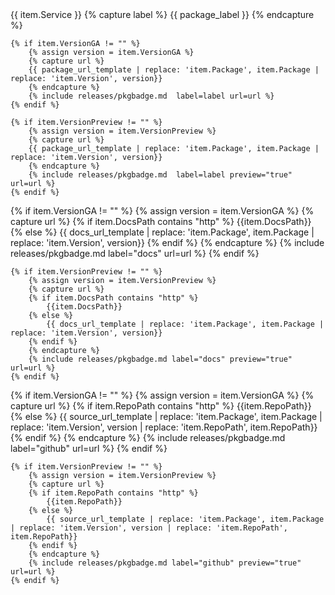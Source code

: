 <tr>
  <td>{{ item.Service }}</td>
  <td>
    {% capture label %} 
        {{ package_label }}
    {% endcapture %}

    {% if item.VersionGA != "" %}
        {% assign version = item.VersionGA %}
        {% capture url %}
        {{ package_url_template | replace: 'item.Package', item.Package | replace: 'item.Version', version}}
        {% endcapture %}
        {% include releases/pkgbadge.md  label=label url=url %}
    {% endif %}

    {% if item.VersionPreview != "" %}
        {% assign version = item.VersionPreview %}
        {% capture url %}
        {{ package_url_template | replace: 'item.Package', item.Package | replace: 'item.Version', version}}
        {% endcapture %}
        {% include releases/pkgbadge.md  label=label preview="true" url=url %}
    {% endif %}
  </td>
  <td>
    {% if item.VersionGA != "" %}
        {% assign version = item.VersionGA %}
        {% capture url %}
        {% if item.DocsPath contains "http" %}
            {{item.DocsPath}}
        {% else %}
            {{ docs_url_template | replace: 'item.Package', item.Package | replace: 'item.Version', version}}
        {% endif %}
        {% endcapture %}
        {% include releases/pkgbadge.md label="docs" url=url %}
    {% endif %}

    {% if item.VersionPreview != "" %}
        {% assign version = item.VersionPreview %}
        {% capture url %}
        {% if item.DocsPath contains "http" %}
            {{item.DocsPath}}
        {% else %}
            {{ docs_url_template | replace: 'item.Package', item.Package | replace: 'item.Version', version}}
        {% endif %}
        {% endcapture %}
        {% include releases/pkgbadge.md label="docs" preview="true" url=url %}
    {% endif %}
  </td>
  <td>
    {% if item.VersionGA != "" %}
        {% assign version = item.VersionGA %}
        {% capture url %}
        {% if item.RepoPath contains "http" %}
            {{item.RepoPath}}
        {% else %}
            {{ source_url_template | replace: 'item.Package', item.Package | replace: 'item.Version', version | replace: 'item.RepoPath', item.RepoPath}}
        {% endif %}
        {% endcapture %}
        {% include releases/pkgbadge.md label="github" url=url %}
    {% endif %}

    {% if item.VersionPreview != "" %}
        {% assign version = item.VersionPreview %}
        {% capture url %}
        {% if item.RepoPath contains "http" %}
            {{item.RepoPath}}
        {% else %}
            {{ source_url_template | replace: 'item.Package', item.Package | replace: 'item.Version', version | replace: 'item.RepoPath', item.RepoPath}}
        {% endif %}
        {% endcapture %}
        {% include releases/pkgbadge.md label="github" preview="true" url=url %}
    {% endif %}
  </td>
</tr>

